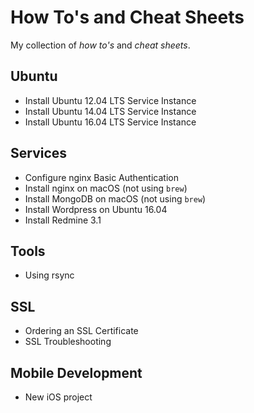# How To's and Cheat Sheets

My collection of _how to's_ and _cheat sheets_.

## Ubuntu

- Install Ubuntu 12.04 LTS Service Instance
- Install Ubuntu 14.04 LTS Service Instance
- Install Ubuntu 16.04 LTS Service Instance

## Services

- Configure nginx Basic Authentication
- Install nginx on macOS (not using `brew`)
- Install MongoDB on macOS (not using `brew`)
- Install Wordpress on Ubuntu 16.04
- Install Redmine 3.1

## Tools

- Using rsync

## SSL

- Ordering an SSL Certificate
- SSL Troubleshooting

## Mobile Development

- New iOS project



